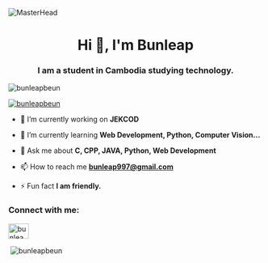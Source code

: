 ![MasterHead](https://cdnb.artstation.com/p/assets/images/images/048/282/733/original/exceptrea-gamerroom-1-revisioned-0.gif?1649761105)
<h1 align="center">Hi 👋, I'm Bunleap</h1>
<h3 align="center">I am a student in Cambodia studying technology.</h3>

<p align="left"> <img src="https://komarev.com/ghpvc/?username=bunleapbeun&label=Profile%20views&color=0e75b6&style=flat" alt="bunleapbeun" /> </p>

<p align="left"> <a href="https://github.com/ryo-ma/github-profile-trophy"><img src="https://github-profile-trophy.vercel.app/?username=bunleapbeun" alt="bunleapbeun" /></a> </p>

- 🔭 I’m currently working on **JEKCOD**

- 🌱 I’m currently learning **Web Development, Python, Computer Vision...**

- 💬 Ask me about **C, CPP, JAVA, Python, Web Development**

- 📫 How to reach me **bunleap997@gmail.com**

- ⚡ Fun fact **I am friendly.**
<h3 align="left">Connect with me:</h3>
<p align="left">
<a href="https://fb.com/bunleap.beun" target="blank"><img align="center" src="https://raw.githubusercontent.com/rahuldkjain/github-profile-readme-generator/master/src/images/icons/Social/facebook.svg" alt="bunleap.beun" height="30" width="40" /></a>
</p>

<p>&nbsp;<img align="center" src="https://github-readme-stats.vercel.app/api?username=bunleapbeun&show_icons=true&locale=en" alt="bunleapbeun" /></p>
